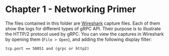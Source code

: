 # Chapter 1 - Networking Primer

The files contained in this folder are [Wireshark](https://www.wireshark.org/) capture files. Each of them show the logs for different types of gRPC API. Their purpose is to illustrate the HTTP/2 protocol used by gRPC. You can view the captures in Wireshark by opening them (`File > Open`), and adding the following display filter:

```
tcp.port == 50051 and (grpc or http2)
```